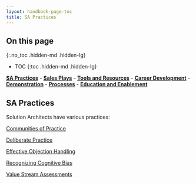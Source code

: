 ```yaml
---
layout: handbook-page-toc
title: SA Practices
---
```


## On this page
{:.no_toc .hidden-md .hidden-lg}

- TOC
{:toc .hidden-md .hidden-lg}

[**SA Practices**](/handbook/customer-success/solutions-architects/sa-practices) - [**Sales Plays**](/handbook/customer-success/solutions-architects/sales-plays) - [**Tools and Resources**](/handbook/customer-success/solutions-architects/tools-and-resources) - [**Career Development**](/handbook/customer-success/solutions-architects/career-development) - [**Demonstration**](/handbook/customer-success/solutions-architects/demonstrations) - [**Processes**](/handbook/customer-success/solutions-architects/processes) - [**Education and Enablement**](/handbook/customer-success/education-enablement)

## SA Practices

Solution Architects have various practices:

[Communities of Practice](/handbook/customer-success/solutions-architects/sa-practices/communities-of-practice)

[Deliberate Practice](/handbook/customer-success/solutions-architects/sa-practices/deliberate-practice)

[Effective Objection Handling](/handbook/customer-success/solutions-architects/sa-practices/effective-objection-handling-practice)

[Recognizing Cognitive Bias](/handbook/customer-success/solutions-architects/sa-practices/recognizing-cognitive-bias)

[Value Stream Assessments](/handbook/customer-success/solutions-architects/sa-practices/value-stream-assessments)
